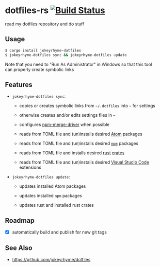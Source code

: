 # dotfiles-rs [![Build Status](https://travis-ci.org/jokeyrhyme/dotfiles-rs.svg?branch=master)](https://travis-ci.org/jokeyrhyme/dotfiles-rs)

read my dotfiles repository and do stuff

## Usage

```sh
$ cargo install jokeyrhyme-dotfiles
$ jokeyrhyme-dotfiles sync && jokeyrhyme-dotfiles update
```

Note that you need to "Run As Administrator" in Windows so that this tool can properly create symbolic links

## Features

* `jokeyrhyme-dotfiles sync`:

  * copies or creates symbolic links from `~/.dotfiles` into `~` for settings

  * otherwise creates and/or edits settings files in `~`

  * configures [npm-merge-driver](https://www.npmjs.com/package/npm-merge-driver) when possible

  * reads from TOML file and (un)installs desired [Atom](https://atom.io/) packages

  * reads from TOML file and (un)installs desired [`npm`](https://www.npmjs.com/) packages

  * reads from TOML file and installs desired [rust](https://www.rust-lang.org/) [crates](https://crates.io/)

  * reads from TOML file and (un)installs desired [Visual Studio Code](https://code.visualstudio.com) extensions

* `jokeyrhyme-dotfiles update`:

  * updates installed Atom packages

  * updates installed `npm` packages

  * updates rust and installed rust crates

## Roadmap

* [x] automatically build and publish for new git tags

## See Also

* https://github.com/jokeyrhyme/dotfiles
